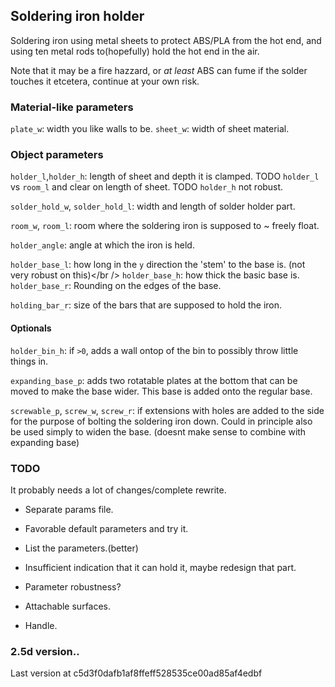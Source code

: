 
## Soldering iron holder
Soldering iron using metal sheets to protect ABS/PLA from the hot end, and
using ten metal rods to(hopefully) hold the hot end in the air.

Note that it may be a fire hazzard, or *at least* ABS can fume if the solder 
touches it etcetera, continue at your own risk.

### Material-like parameters
`plate_w`: width you like walls to be.
`sheet_w`: width of sheet material.

### Object parameters

`holder_l`,`holder_h`: length of sheet and depth it is clamped.
TODO `holder_l` vs `room_l` and clear on length of sheet.
TODO `holder_h` not robust.

`solder_hold_w`, `solder_hold_l`: width and length of solder holder part.

`room_w`, `room_l`: room where the soldering iron is supposed to ~ freely
float.

`holder_angle`: angle at which the iron is held.

`holder_base_l`: how long in the `y` direction the 'stem' to the base is.
(not very robust on this)</br />
`holder_base_h`: how thick the basic base is.
`holder_base_r`: Rounding on the edges of the base.

`holding_bar_r`: size of the bars that are supposed to hold the iron.

#### Optionals
`holder_bin_h`: if `>0`, adds a wall ontop of the bin to possibly throw 
little things in.

`expanding_base_p`: adds two rotatable plates at the bottom that can be 
moved to make the base wider. This base is added onto the regular base.

`screwable_p`, `screw_w`, `screw_r`: if extensions with holes are added to the
side for the purpose of bolting the soldering iron down. Could in principle
also be used simply to widen the base.
(doesnt make sense to combine with expanding base)

### TODO

It probably needs a lot of changes/complete rewrite.

* Separate params file.

* Favorable default parameters and try it.

* List the parameters.(better)

* Insufficient indication that it can hold it, maybe redesign that part.

* Parameter robustness?

* Attachable surfaces.

* Handle.

### 2.5d version..
Last version at c5d3f0dafb1af8ffeff528535ce00ad85af4edbf
